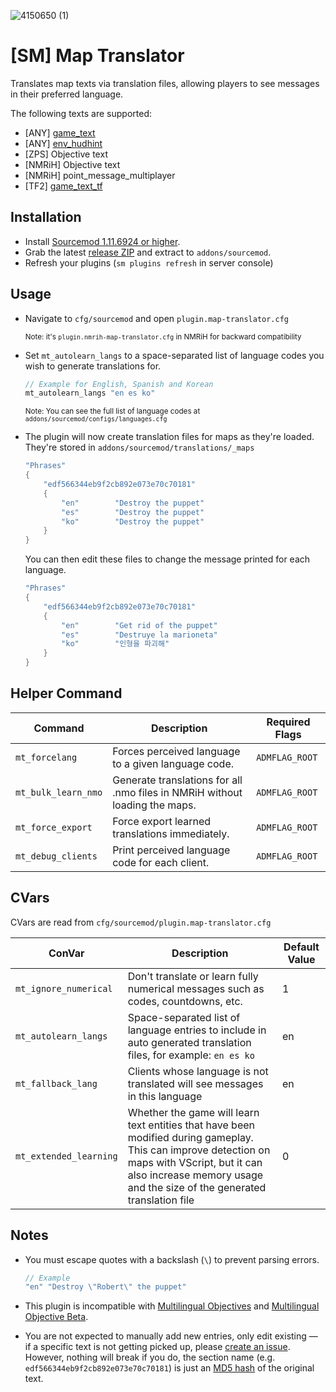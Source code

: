 
![4150650 (1)](https://github.com/dysphie/sm-map-translator/assets/11559683/11b2fcea-0a83-42cd-93ac-848407288f47)

# [SM] Map Translator

Translates map texts via translation files, allowing players to see messages in their preferred language. 

The following texts are supported:

- [ANY] [game_text](https://developer.valvesoftware.com/wiki/Game_text)
- [ANY] [env_hudhint](https://developer.valvesoftware.com/wiki/Env_hudhint)
- [ZPS] Objective text
- [NMRiH] Objective text
- [NMRiH] point_message_multiplayer
- [TF2] [game_text_tf](https://developer.valvesoftware.com/wiki/Game_text_tf)





## Installation

- Install [Sourcemod 1.11.6924 or higher](https://www.sourcemod.net/downloads.php?branch=stable).
- Grab the latest [release ZIP](https://github.com/dysphie/sm-map-translator/releases) and extract to `addons/sourcemod`.
- Refresh your plugins (`sm plugins refresh` in server console)

## Usage

- Navigate to `cfg/sourcemod` and open `plugin.map-translator.cfg` 

	<sup>Note: it's `plugin.nmrih-map-translator.cfg` in NMRiH for backward compatibility</sup>
- Set `mt_autolearn_langs` to a space-separated list of language codes you wish to generate translations for. 

	```cpp
	// Example for English, Spanish and Korean
	mt_autolearn_langs "en es ko"
	```
	
	<sup>Note: You can see the full list of language codes at `addons/sourcemod/configs/languages.cfg`</sup>


- The plugin will now create translation files for maps as they're loaded. 
They're stored in `addons/sourcemod/translations/_maps`

	```cpp
	"Phrases"
	{
		"edf566344eb9f2cb892e073e70c70181"
		{
			"en"		"Destroy the puppet"
			"es"		"Destroy the puppet"
			"ko"		"Destroy the puppet"
		}
	}
	```

	You can then edit these files to change the message printed for each language.

	```cpp
	"Phrases"
	{
		"edf566344eb9f2cb892e073e70c70181"
		{
			"en"		"Get rid of the puppet"
			"es"		"Destruye la marioneta"
			"ko"		"인형을 파괴해"
		}
	}
	```
	

## Helper Command

| Command                | Description                                           | Required Flags      |
|------------------------|-------------------------------------------------------|----------------------|
| `mt_forcelang`         | Forces perceived language to a given language code.   | `ADMFLAG_ROOT`       |
| `mt_bulk_learn_nmo`    | Generate translations for all .nmo files in NMRiH without loading the maps.               | `ADMFLAG_ROOT`       |
| `mt_force_export`      | Force export learned translations immediately.        | `ADMFLAG_ROOT`       |
| `mt_debug_clients`     | Print perceived language code for each client.        | `ADMFLAG_ROOT`       |

## CVars

CVars are read from `cfg/sourcemod/plugin.map-translator.cfg`

| ConVar | Description | Default Value |
| --- | --- | --- |
| `mt_ignore_numerical` | Don't translate or learn fully numerical messages such as codes, countdowns, etc. | 1 |
| `mt_autolearn_langs` | Space-separated list of language entries to include in auto generated translation files, for example: `en es ko` | en |
| `mt_fallback_lang` | Clients whose language is not translated will see messages in this language | en |
| `mt_extended_learning` | Whether the game will learn text entities that have been modified during gameplay. This can improve detection on maps with VScript, but it can also increase memory usage and the size of the generated translation file | 0 |


## Notes

- You must escape quotes with a backslash (`\`) to prevent parsing errors.

	```cpp
	// Example 
	"en" "Destroy \"Robert\" the puppet"
	```

- This plugin is incompatible with [Multilingual Objectives](https://forums.alliedmods.net/showthread.php?p=2678257) and [Multilingual Objective Beta](https://forums.alliedmods.net/showthread.php?p=2305894).
- You are not expected to manually add new entries, only edit existing — if a specific text is not getting picked up, please [create an issue](https://github.com/dysphie/nmrih-map-translator/issues). 
	However, nothing will break if you do, the section name (e.g. `edf566344eb9f2cb892e073e70c70181`) is just an [MD5 hash](https://www.md5hashgenerator.com) of the original text.

